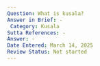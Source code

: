 ```yaml
---
Question: What is kusala?
Answer in Brief: -
 Category: Kusala
Sutta References: -
Answer: -
Date Entered: March 14, 2025
Review Status: Not started
---
```

